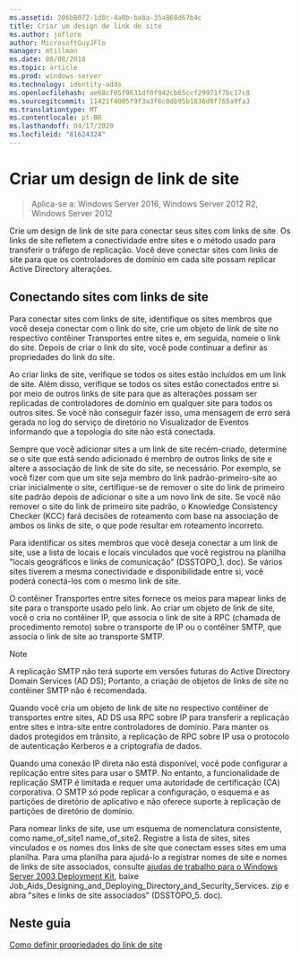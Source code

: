 ```yaml
---
ms.assetid: 206b8072-1d0c-4a0b-ba8a-35a868d67b4c
title: Criar um design de link de site
ms.author: joflore
author: MicrosoftGuyJFlo
manager: mtillman
ms.date: 08/08/2018
ms.topic: article
ms.prod: windows-server
ms.technology: identity-adds
ms.openlocfilehash: ae68cf05f9631df0f942cb65ccf29971f7bc17c8
ms.sourcegitcommit: 11421f4005f9f3a3f6c0db95b1836d0f765a9fa3
ms.translationtype: MT
ms.contentlocale: pt-BR
ms.lasthandoff: 04/17/2020
ms.locfileid: "81624324"
---
```

# <a name="creating-a-site-link-design"></a>Criar um design de link de site

> Aplica-se a: Windows Server 2016, Windows Server 2012 R2, Windows Server 2012

Crie um design de link de site para conectar seus sites com links de site. Os links de site refletem a conectividade entre sites e o método usado para transferir o tráfego de replicação. Você deve conectar sites com links de site para que os controladores de domínio em cada site possam replicar Active Directory alterações.

## <a name="connecting-sites-with-site-links"></a>Conectando sites com links de site

Para conectar sites com links de site, identifique os sites membros que você deseja conectar com o link do site, crie um objeto de link de site no respectivo contêiner Transportes entre sites e, em seguida, nomeie o link do site. Depois de criar o link do site, você pode continuar a definir as propriedades do link do site.

Ao criar links de site, verifique se todos os sites estão incluídos em um link de site. Além disso, verifique se todos os sites estão conectados entre si por meio de outros links de site para que as alterações possam ser replicadas de controladores de domínio em qualquer site para todos os outros sites. Se você não conseguir fazer isso, uma mensagem de erro será gerada no log do serviço de diretório no Visualizador de Eventos informando que a topologia do site não está conectada.

Sempre que você adicionar sites a um link de site recém-criado, determine se o site que está sendo adicionado é membro de outros links de site e altere a associação de link de site do site, se necessário. Por exemplo, se você fizer com que um site seja membro do link padrão-primeiro-site ao criar inicialmente o site, certifique-se de remover o site do link de primeiro site padrão depois de adicionar o site a um novo link de site. Se você não remover o site do link de primeiro site padrão, o Knowledge Consistency Checker (KCC) fará decisões de roteamento com base na associação de ambos os links de site, o que pode resultar em roteamento incorreto.

Para identificar os sites membros que você deseja conectar a um link de site, use a lista de locais e locais vinculados que você registrou na planilha "locais geográficos e links de comunicação" (DSSTOPO_1. doc). Se vários sites tiverem a mesma conectividade e disponibilidade entre si, você poderá conectá-los com o mesmo link de site.

O contêiner Transportes entre sites fornece os meios para mapear links de site para o transporte usado pelo link. Ao criar um objeto de link de site, você o cria no contêiner IP, que associa o link de site à RPC (chamada de procedimento remoto) sobre o transporte de IP ou o contêiner SMTP, que associa o link de site ao transporte SMTP.

> [!NOTE]
> A replicação SMTP não terá suporte em versões futuras do Active Directory Domain Services (AD DS); Portanto, a criação de objetos de links de site no contêiner SMTP não é recomendada.

Quando você cria um objeto de link de site no respectivo contêiner de transportes entre sites, AD DS usa RPC sobre IP para transferir a replicação entre sites e intra-site entre controladores de domínio. Para manter os dados protegidos em trânsito, a replicação de RPC sobre IP usa o protocolo de autenticação Kerberos e a criptografia de dados.

Quando uma conexão IP direta não está disponível, você pode configurar a replicação entre sites para usar o SMTP. No entanto, a funcionalidade de replicação SMTP é limitada e requer uma autoridade de certificação (CA) corporativa. O SMTP só pode replicar a configuração, o esquema e as partições de diretório de aplicativo e não oferece suporte à replicação de partições de diretório de domínio.

Para nomear links de site, use um esquema de nomenclatura consistente, como name_of_site1 name_of_site2. Registre a lista de sites, sites vinculados e os nomes dos links de site que conectam esses sites em uma planilha. Para uma planilha para ajudá-lo a registrar nomes de site e nomes de links de site associados, consulte [ajudas de trabalho para o Windows Server 2003 Deployment Kit](https://microsoft.com/download/details.aspx?id=9608), baixe Job_Aids_Designing_and_Deploying_Directory_and_Security_Services. zip e abra "sites e links de site associados" (DSSTOPO_5. doc).

## <a name="in-this-guide"></a>Neste guia

[Como definir propriedades do link de site](Setting-Site-Link-Properties.md)

